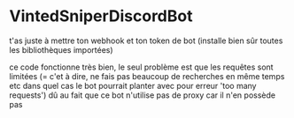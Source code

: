 # VintedSniperDiscordBot

t'as juste à mettre ton webhook et ton token de bot (installe bien sûr toutes les bibliothèques importées) 

ce code fonctionne très bien, le seul problème est que les requêtes sont limitées (= c'et à dire, ne fais pas beaucoup de recherches en même temps etc dans quel cas le bot pourrait planter avec pour erreur 'too many requests') dû au fait que ce bot n'utilise pas de proxy car il n'en possède pas
